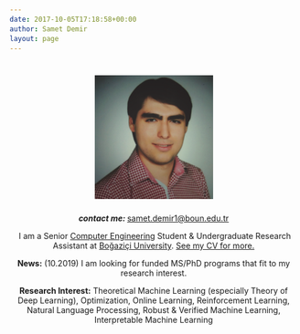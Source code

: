 ```yaml
---
date: 2017-10-05T17:18:58+00:00
author: Samet Demir
layout: page
---
```

<h1 style="text-align: center;">
  <img class="aligncenter" style="font-size: 1.6em;" src="/uploads/profile_filtered.png" alt="" width="207" height="217" />
</h1>

<p style="text-align: center;">
  <em><strong>contact me: </strong></em><a href="mailto:samet.demir1@boun.edu.tr">samet.demir1@boun.edu.tr</a>
</p>

<p style="text-align: center;">
   I am a Senior <a href="https://www.cmpe.boun.edu.tr/">Computer Engineering</a> Student & Undergraduate Research Assistant at <a href="http://www.boun.edu.tr/en-US/Index">Boğaziçi University</a>. <a href="/cv">See my CV for more.</a>
</p>

<p style="text-align: center;">
<b>News:</b> (10.2019) I am looking for funded MS/PhD programs that fit to my research interest.
</p>

<p style="text-align: center;">
<b>Research Interest:</b> Theoretical Machine Learning (especially Theory of Deep Learning), Optimization, Online Learning, Reinforcement Learning, Natural Language Processing, Robust & Verified Machine Learning, Interpretable Machine Learning
</p>


